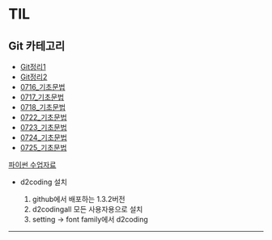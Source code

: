 # TIL
## Git 카테고리

- [Git정리1](./Git/Git정리.md)
- [Git정리2](./Git/Git정리2.md)
- [0716_기초문법](./Git/0716-기초문법.md)
- [0717_기초문법](./Git/0717-함수와제어1.md)
- [0718_기초문법](./Git/0718-함수와제어2.md)
- [0722_기초문법](./Git/0722-data_structure1.md)
- [0723_기초문법](./Git/0723-data_structure2.md)
- [0724_기초문법](./Git/0724-OOP1.md)
- [0725_기초문법](./Git/0725-OOP2.md)

[파이썬 수업자료](https://lab.ssafy.com/s12/python)

- d2coding 설치

    1. github에서 배포하는 1.3.2버전
    2. d2codingall 모든 사용자용으로 설치
    3. setting -> font family에서 d2coding
---



















